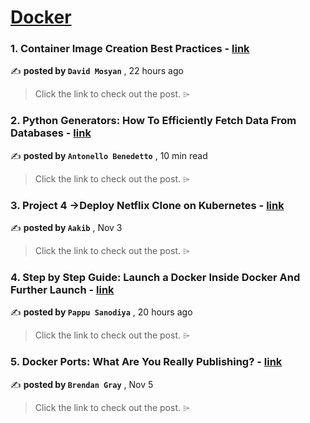 
<h1><a href=https://medium.com/tag/docker/recommended target="_blank" rel="noopener noreferrer">Docker</a></h1>
<h3>1. Container Image Creation Best Practices - <a href=https://medium.com/@dmosyan/container-image-creation-best-practices-13f6f777a0d1?source=tag_recommended_feed---------0-84----------docker----------5655dcab_b170_4275_a585_c936a82cd1b9------- target="_blank" rel="noopener noreferrer">link</a></h3>

✍️ **posted by `David Mosyan`** <date> , 22 hours ago</date>

<blockquote>Click the link to check out the post. ⌲</blockquote>

<h3>2. Python Generators: How To Efficiently Fetch Data From Databases - <a href=https://medium.com/gitconnected/python-generators-how-to-efficiently-fetch-data-from-databases-25f1947f56c0?source=tag_recommended_feed---------1-107----------docker----------5655dcab_b170_4275_a585_c936a82cd1b9------- target="_blank" rel="noopener noreferrer">link</a></h3>

✍️ **posted by `Antonello Benedetto`** <date> , 10 min read</date>

<blockquote>Click the link to check out the post. ⌲</blockquote>

<h3>3. Project 4 →Deploy Netflix Clone on Kubernetes - <a href=https://medium.com/@aakibkhan1/project-4-deploy-netflix-clone-on-kubernetes-9ae6091b88bd?source=tag_recommended_feed---------2-85----------docker----------5655dcab_b170_4275_a585_c936a82cd1b9------- target="_blank" rel="noopener noreferrer">link</a></h3>

✍️ **posted by `Aakib`** <date> , Nov 3</date>

<blockquote>Click the link to check out the post. ⌲</blockquote>

<h3>4. Step by Step Guide: Launch a Docker Inside Docker And Further Launch - <a href=https://medium.com/@pspappu7354/step-by-step-guide-launch-a-docker-inside-docker-and-further-launch-ff5e9debdaa3?source=tag_recommended_feed---------3-84----------docker----------5655dcab_b170_4275_a585_c936a82cd1b9------- target="_blank" rel="noopener noreferrer">link</a></h3>

✍️ **posted by `Pappu Sanodiya`** <date> , 20 hours ago</date>

<blockquote>Click the link to check out the post. ⌲</blockquote>

<h3>5. Docker Ports: What Are You Really Publishing? - <a href=https://medium.com/@caring_lion_hedgehog_829/docker-ports-what-are-you-really-publishing-df473669093c?source=tag_recommended_feed---------4-107----------docker----------5655dcab_b170_4275_a585_c936a82cd1b9------- target="_blank" rel="noopener noreferrer">link</a></h3>

✍️ **posted by `Brendan Gray`** <date> , Nov 5</date>

<blockquote>Click the link to check out the post. ⌲</blockquote>


